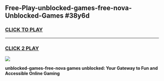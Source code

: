 
## Free-Play-unblocked-games-free-nova-Unblocked-Games #38y6d
<h3>
<a href="https://news.freeplayer.one?title=unblocked-games-free-nova&ref=8M">CLICK TO PLAY</a></h3>
<hr>

<h3>
<a href="https://news.freeplayer.one?title=unblocked-games-free-nova&ref=8M">CLICK 2 PLAY</a>
  
</h3>

<a href="https://news.freeplayer.one?title=unblocked-games-free-nova&ref=8M"><img src="https://clearcache.store/games.png"></a>


**unblocked-games-free-nova games unblocked: Your Gateway to Fun and Accessible Online Gaming**
